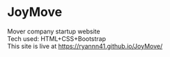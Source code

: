 # JoyMove <br />
Mover company startup website <br />
Tech used: HTML+CSS+Bootstrap <br />
This site is live at https://ryannn41.github.io/JoyMove/
